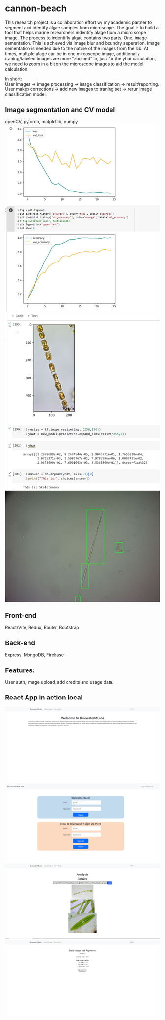 # cannon-beach
This research project is a collaboration effort w/ my academic partner to segment and identify algae samples from microscope. The goal is to build a tool that helps marine researchers indentify alage from a micro scope image. The process to indentifly algae contains two parts. One, image sementation. This is achieved via image blur and boundry seperation. Image sementation is needed due to the nature of the images from the lab. At times, multiple alage can be in one mircoscope image, additionally traning/labeled images are more "zoomed" in, just for the yhat calculation, we need to zoom in a bit on the microscope images to aid the model calculation. 

In short:<br />
User images -> image processing -> image classification -> result/reporting. 
User makes corrections -> add new images to traning set -> rerun image classification model. 

## Image segmentation and CV model
openCV, pytorch, matplotlib, numpy
![Alage1](webappImage/1688538380784.jpg)
![Alage1](webappImage/1688538381758.jpg)
![Alage1](webappImage/1688627875946.jpg)


## Front-end
React/Vite, Redux, Router, Bootstrap

## Back-end
Express, MongoDB, Firebase

## Features:
User auth, image upload, add credits and usage data.

## React App in action local
![Home](webappImage/home.PNG)
![Home](webappImage/login.PNG)
![Home](webappImage/retrive.PNG)
![Home](webappImage/usage_payments.PNG)
